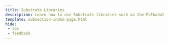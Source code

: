 ```yaml
---
title: Substrate Libraries
description: Learn how to use Substrate libraries such as the Polkadot.js API to send transactions (extrinsics) and interact with a network's Substrate-layer.
template: subsection-index-page.html
hide: 
 - toc
 - feedback
---
```

